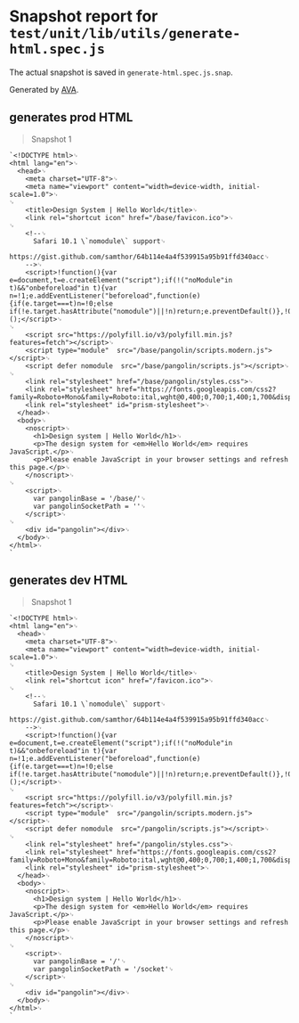 # Snapshot report for `test/unit/lib/utils/generate-html.spec.js`

The actual snapshot is saved in `generate-html.spec.js.snap`.

Generated by [AVA](https://avajs.dev).

## generates prod HTML

> Snapshot 1

    `<!DOCTYPE html>␊
    <html lang="en">␊
      <head>␊
        <meta charset="UTF-8">␊
        <meta name="viewport" content="width=device-width, initial-scale=1.0">␊
    ␊
        <title>Design System | Hello World</title>␊
        <link rel="shortcut icon" href="/base/favicon.ico">␊
    ␊
        <!--␊
          Safari 10.1 \`nomodule\` support␊
          https://gist.github.com/samthor/64b114e4a4f539915a95b91ffd340acc␊
        -->␊
        <script>!function(){var e=document,t=e.createElement("script");if(!("noModule"in t)&&"onbeforeload"in t){var n=!1;e.addEventListener("beforeload",function(e){if(e.target===t)n=!0;else if(!e.target.hasAttribute("nomodule")||!n)return;e.preventDefault()},!0),t.type="module",t.src=".",e.head.appendChild(t),t.remove()}}();</script>␊
    ␊
        <script src="https://polyfill.io/v3/polyfill.min.js?features=fetch"></script>␊
        <script type="module"  src="/base/pangolin/scripts.modern.js"></script>␊
        <script defer nomodule  src="/base/pangolin/scripts.js"></script>␊
    ␊
        <link rel="stylesheet" href="/base/pangolin/styles.css">␊
        <link rel="stylesheet" href="https://fonts.googleapis.com/css2?family=Roboto+Mono&family=Roboto:ital,wght@0,400;0,700;1,400;1,700&display=swap">␊
        <link rel="stylesheet" id="prism-stylesheet">␊
      </head>␊
      <body>␊
        <noscript>␊
          <h1>Design system | Hello World</h1>␊
          <p>The design system for <em>Hello World</em> requires JavaScript.</p>␊
          <p>Please enable JavaScript in your browser settings and refresh this page.</p>␊
        </noscript>␊
    ␊
        <script>␊
          var pangolinBase = '/base/'␊
          var pangolinSocketPath = ''␊
        </script>␊
    ␊
        <div id="pangolin"></div>␊
      </body>␊
    </html>␊
    `

## generates dev HTML

> Snapshot 1

    `<!DOCTYPE html>␊
    <html lang="en">␊
      <head>␊
        <meta charset="UTF-8">␊
        <meta name="viewport" content="width=device-width, initial-scale=1.0">␊
    ␊
        <title>Design System | Hello World</title>␊
        <link rel="shortcut icon" href="/favicon.ico">␊
    ␊
        <!--␊
          Safari 10.1 \`nomodule\` support␊
          https://gist.github.com/samthor/64b114e4a4f539915a95b91ffd340acc␊
        -->␊
        <script>!function(){var e=document,t=e.createElement("script");if(!("noModule"in t)&&"onbeforeload"in t){var n=!1;e.addEventListener("beforeload",function(e){if(e.target===t)n=!0;else if(!e.target.hasAttribute("nomodule")||!n)return;e.preventDefault()},!0),t.type="module",t.src=".",e.head.appendChild(t),t.remove()}}();</script>␊
    ␊
        <script src="https://polyfill.io/v3/polyfill.min.js?features=fetch"></script>␊
        <script type="module"  src="/pangolin/scripts.modern.js"></script>␊
        <script defer nomodule  src="/pangolin/scripts.js"></script>␊
    ␊
        <link rel="stylesheet" href="/pangolin/styles.css">␊
        <link rel="stylesheet" href="https://fonts.googleapis.com/css2?family=Roboto+Mono&family=Roboto:ital,wght@0,400;0,700;1,400;1,700&display=swap">␊
        <link rel="stylesheet" id="prism-stylesheet">␊
      </head>␊
      <body>␊
        <noscript>␊
          <h1>Design system | Hello World</h1>␊
          <p>The design system for <em>Hello World</em> requires JavaScript.</p>␊
          <p>Please enable JavaScript in your browser settings and refresh this page.</p>␊
        </noscript>␊
    ␊
        <script>␊
          var pangolinBase = '/'␊
          var pangolinSocketPath = '/socket'␊
        </script>␊
    ␊
        <div id="pangolin"></div>␊
      </body>␊
    </html>␊
    `
